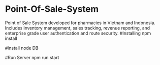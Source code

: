 # Point-Of-Sale-System
Point of Sale System developed for pharmacies in Vietnam and Indonesia. Includes inventory management, sales tracking, revenue reporting, and enterprise grade user authentication and route security.
#Installing
npm install

#install node DB

#Run Server
npm run start
